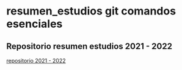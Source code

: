 # resumen_estudios git comandos esenciales

## Repositorio resumen estudios 2021 - 2022

[repositorio 2021 - 2022](https://github.com/volta2016/git2021)
